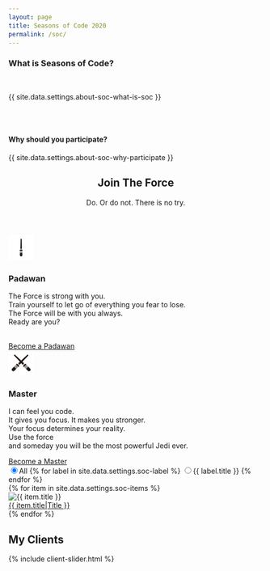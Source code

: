 ```yaml
---
layout: page
title: Seasons of Code 2020
permalink: /soc/
---
```


<!-- about-soc -->
<section class="section">
  <div class="container">
    <div class="row">
      <div class="col-lg-10 mx-auto text-center">
        <h3> What is Seasons of Code? </h3>
        <br>
        <p class="font-secondary paragraph-lg text-dark">{{ site.data.settings.about-soc-what-is-soc }}</p>
        <br>
        <br>
        <h4>  Why should you participate? </h4>
        <p class="font-secondary paragraph-lg text-dark">{{ site.data.settings.about-soc-why-participate }}</p>
      </div>
    </div>
  </div>
</section>
<!-- /about-soc -->

<!-- join the force (from old website) -->
<section id="one" class="wrapper style2">
  <header class="major_soc">
    <h2>Join The Force</h2>
    <p>Do. Or do not. There is no try.</p>
  </header>
  <div class="container_soc">
    <div class="row">
      <div class="row_soc">
        <section class="special_soc box1_soc">
          <img class="icon major_soc" src="/svg/light-siber-one.svg" />
          <h3>Padawan</h3>
          <p>The Force is strong with you. <br> Train yourself to let go of everything you fear to lose. <br> The Force will be with you always.<br> Ready are you?</p><br />
          <a target="_blank" href="https://forms.gle/6hSaLUSB8Gfeogw7A" class="button big special">Become a Padawan</a>
        </section>
      </div>
      <div class="row_soc">
        <section class="special_soc box2_soc">
          <img class="icon major_soc" src="/svg/light-siber.svg" />
          <h3>Master</h3>
          <p>I can feel you code. <br> It gives you focus. It makes you stronger. <br> Your focus determines your reality. <br> Use the force <br> and someday you will be the most powerful Jedi ever.</p>
          <a target="_blank" href="https://goo.gl/forms/1WXW4oSDwlCHD4313" class="button big special">Become a Master</a>
        </section>
      </div>
    </div>
  </div>
</section>
<!-- /join the force (from old website) --  >


<!-- soc -->
<section class="section">
  <div class="container">
    <div class="row mb-5">
      <div class="col-12">
        <div class="btn-group btn-group-toggle justify-content-center d-flex" data-toggle="buttons">
          <label class="btn btn-sm btn-primary active">
            <input type="radio" name="shuffle-filter" value="all" checked="checked" />All
          </label>
          {% for label in site.data.settings.soc-label %}
          <label class="btn btn-sm btn-primary">
            <input type="radio" name="shuffle-filter" value="{{ label.type }}" />{{ label.title }}
          </label>
          {% endfor %}
        </div>
      </div>
    </div>
    <div class="row shuffle-wrapper">
      {% for item in site.data.settings.soc-items %}
      <div class="col-lg-4 col-6 mb-4 shuffle-item" data-groups="[{% for soc in item.soc-type %}{% if forloop.first == true %}{% else %},{% endif %}&quot;{{ soc.type }}&quot;{% endfor %}]">
        <div class="position-relative rounded hover-wrapper" href="{{ item.url }}">
          <img src="{{ site.baseurl }}/{{ item.image }}" alt="{{ item.title }}" class="img-fluid rounded w-100 d-block">
          <div class="hover-overlay">
            <div style="backdrop-filter: saturate(130%) blur(3px);" class="hover-content">
              <a class="font-tertiary paragraph-lg text-dark" href = "{{item.link}}">{{ item.title|Title }}</a>
            </div>
          </div>
        </div>
      </div>
      {% endfor %}
    </div>
  </div>
</section>
<!-- /soc -->

<!-- clients -->
<section class="section bg-light">
  <div class="container">
    <div class="row">
      <div class="col-12 text-center">
        <h2 class="section-title">My Clients</h2>
      </div>
    </div>
    {% include client-slider.html %}
  </div>
</section>
<!-- /clients -->